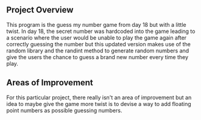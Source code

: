## Project Overview  
This program is the guess my number game from day 18 but with a little twist. In day 18, the secret number was hardcoded into the game leading to a scenario where the user would be unable to play the game again after correctly guessing the number but this updated version makes use of the random library and the randint method to generate random numbers and give the users the chance to guess a brand new number every time they play.  

## Areas of Improvement  
For this particular project, there really isn't an area of improvement but an idea to maybe give the game more twist is to devise a way to add floating point numbers as possible guessing numbers.